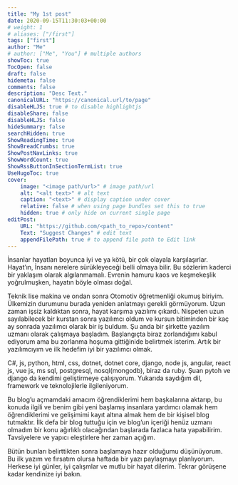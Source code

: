 ```yaml
---
title: "My 1st post"
date: 2020-09-15T11:30:03+00:00
# weight: 1
# aliases: ["/first"]
tags: ["first"]
author: "Me"
# author: ["Me", "You"] # multiple authors
showToc: true
TocOpen: false
draft: false
hidemeta: false
comments: false
description: "Desc Text."
canonicalURL: "https://canonical.url/to/page"
disableHLJS: true # to disable highlightjs
disableShare: false
disableHLJS: false
hideSummary: false
searchHidden: true
ShowReadingTime: true
ShowBreadCrumbs: true
ShowPostNavLinks: true
ShowWordCount: true
ShowRssButtonInSectionTermList: true
UseHugoToc: true
cover:
    image: "<image path/url>" # image path/url
    alt: "<alt text>" # alt text
    caption: "<text>" # display caption under cover
    relative: false # when using page bundles set this to true
    hidden: true # only hide on current single page
editPost:
    URL: "https://github.com/<path_to_repo>/content"
    Text: "Suggest Changes" # edit text
    appendFilePath: true # to append file path to Edit link
---
```


İnsanlar hayatları boyunca iyi ve ya kötü, bir çok olayala
karşılaşırlar. Hayat’ın, İnsanı nerelere sürükleyeceği belli olmaya
bilir. Bu sözlerim kaderci bir yaklaşım olarak algılanmamalı. Evrenin
hamuru kaos ve keşmekeşlik yoğrulmuşken, hayatın böyle olması doğal.

Teknik lise makina ve ondan sonra Otomotiv öğretmenliği okumuş biriyim.
Ülkemizin durumunu burada yeniden anlatmayı gerekli görmüyorum. Uzun
zaman işsiz kaldıktan sonra, hayat karşıma yazılımı çıkardı. Nispeten
uzun sayılabilecek bir kurstan sonra yazılımcı oldum ve kursun
bitiminden bir kaç ay sonrada yazılımcı olarak bir iş buldum. Şu anda
bir şirkette yazılım uzmanı olarak çalışmaya başladım. Başlangıçta biraz
zorlandığımı kabul ediyorum ama bu zorlanma hoşuma gittiğinide belirtmek
isterim. Artık bir yazılımcıyım ve ilk hedefim iyi bir yazılımcı olmak.

C\#, js, python, html, css, dotnet, dotnet core, django, node js,
angular, react js, vue js, ms sql, postgresql, nosql(mongodb), biraz da
ruby. Şuan pytoh ve django da kendimi geliştirmeye çalışıyorum. Yukarıda
saydığım dil, framework ve teknolojilerle ilgileniyorum.

Bu blog’u açmamdaki amacım öğrendiklerimi hem başkalarına aktarıp, bu
konuda ilgili ve benim gibi yeni başlamış insanlara yardımcı olamak hem
öğrendiklerimi ve gelişimimi kayıt altına almak hem de bir kişisel blog
tutmaktır. İlk defa bir blog tuttuğu için ve blog’un içeriği henüz
uzmanı olmadım bir konu ağırlıklı olacağından başlarada fazlaca hata
yapabilirim. Tavsiyelere ve yapıcı eleştirlere her zaman açığım.

Bütün bunları belirttikten sonra başlamaya hazır olduğumu düşünüyorum.
Bu ilk yazım ve fırsatım olursa haftada bir yazı paylaşmayı planlıyorum.
Herkese iyi günler, iyi çalışmlar ve mutlu bir hayat dilerim. Tekrar
görüşene kadar kendinize iyi bakın.